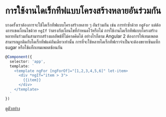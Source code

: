 # การใช้งานไดเร็กทีฟแบบโครงสร้างหลายอันร่วมกัน

บางครั้งเราต้องการจะใช้ไดเร็กทีฟแบบโครงสร้างหลาย ๆ อันร่วมกัน เช่น การทำซ้ำด้วย `ngFor` แต่ต้องการเชคเงื่อนไขด้วย `ngIf` ว่าตรงกับเงื่อนไขที่กำหนดไว้หรือไม่ การใช้งานไดเร็กทีฟแบบโครงสร้างหลายอันร่วมกันสามารถสร้างผลลัพธ์ที่ไม่คาดคิดได้ อย่างไรก็ตาม Angular 2 ต้องการให้เทมเพลตสามารถผูกติดกับไดเร็กทีฟแค่อันเดียวเท่านั้น การที่จะใช้หลายไดเร็กทีฟเราจำเป็นจะต้องขยายซินแท็ก sugar หรือใช้แท็กเทมเพลตซ้อนกัน


```typescript
@Component({
  selector: 'app',
  template: `
    <template ngFor [ngForOf]="[1,2,3,4,5,6]" let-item>
      <div *ngIf="item > 3">
        {{item}}
      </div>
    </template>
  `
})
```
[ดูตัวอย่าง](https://plnkr.co/edit/3bJVnCs6n9HwA3GCh7IE?p=preview)